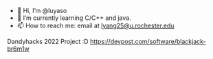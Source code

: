 - 👋 Hi, I’m @luyaso
- 🌱 I’m currently learning C/C++ and java.
- 📫 How to reach me: email at lyang25@u.rochester.edu

Dandyhacks 2022 Project :D
https://devpost.com/software/blackjack-br6m1w
<!---
luyaso/luyaso is a ✨ special ✨ repository because its `README.md` (this file) appears on your GitHub profile.
You can click the Preview link to take a look at your changes.

- 👀 I’m interested in:
- 💞️ I’m looking to collaborate on: 
--->
